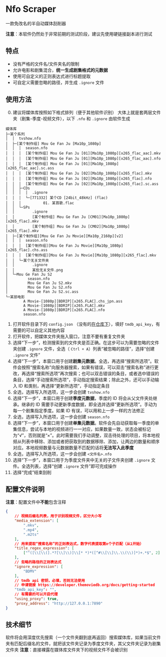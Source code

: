 # Nfo Scraper

一款免改名的半自动媒体刮削器

**注意**：本软件仍然处于非常前期的测试阶段，建议先使用硬链接副本进行测试

## 特点
- 没有严格的文件名/文件夹名的限制
- 允许电影和剧集混合，**统一生成剧集格式的元数据**
- 使用可自定义的正则表达式进行标题提取
- 可自定义需要忽略的路径，并生成 ```.ignore``` 文件

## 使用方法

0. 建议将媒体库按照如下格式排列（便于其他软件识别）
大体上就是套两层文件夹（剧集-季度-视频文件），以下 ```.nfo``` 和 ```.ignore``` 由软件生成

```
媒体库
├─某个系列
│  │  tvshow.nfo
│  ├─[某个制作组] Mou Ge Fan Ju [Ma10p_1080p]
│  │  │  season.nfo
│  │  │  [某个制作组] Mou Ge Fan Ju [01][Ma10p_1080p][x265_flac_aac].mkv
│  │  │  [某个制作组] Mou Ge Fan Ju [01][Ma10p_1080p][x265_flac_aac].nfo
│  │  │  [某个制作组] Mou Ge Fan Ju [01][Ma10p_1080p][x265_flac_aac].sc.ass
│  │  │  [某个制作组] Mou Ge Fan Ju [02][Ma10p_1080p][x265_flac].mkv
│  │  │  [某个制作组] Mou Ge Fan Ju [02][Ma10p_1080p][x265_flac].nfo
│  │  │  [某个制作组] Mou Ge Fan Ju [02][Ma10p_1080p][x265_flac].sc.ass
│  │  ├─CDs
│  │  │  │  .ignore
│  │  │  └─[771332] 某个CD [24bit_48kHz] (flac)
│  │  │          01. 某首歌.flac
│  │  └─SPs
│  │        .ignore
│  │        [某个制作组] Mou Ge Fan Ju [CM01][Ma10p_1080p][x265_flac].mkv
│  │        [某个制作组] Mou Ge Fan Ju [CM02][Ma10p_1080p][x265_flac].mkv
│  ├─[某个制作组][Mou Ge Fan Ju Movie][Ma10p_2160p][v2]
│  │  │  season.nfo
│  │  │  [某个制作组][Mou Ge Fan Ju Movie][Ma10p_1080p][x265_flac].chs.ass
│  │  │  [某个制作组][Mou Ge Fan Ju Movie][Ma10p_1080p][x265_flac].mkv
│  │  └─某个无关文件夹
│  │        .ignore
│  │        某些无关文件.png
│  └─Mou Ge Fan Ju S2
│         season.nfo
│         Mou Ge Fan Ju S2.mkv
│         Mou Ge Fan Ju S2.nfo
│         Mou Ge Fan Ju S2.sc.ass
└─某部电影
        A Movie-[1080p][BDRIP][x265.FLAC].chs_jpn.ass
        A Movie-[1080p][BDRIP][x265.FLAC].mkv
        A Movie-[1080p][BDRIP][x265.FLAC].nfo
        season.nfo
```
1. 打开软件目录下的 ```config.json``` （没有的[在仓库下](https://github.com/spr-equinox/nfo_scraper/raw/master/nfo_scraper/config.json)），填好 ```tmdb_api_key```，有需要的可以自定义其他内容
1. 打开软件，把媒体文件夹拖入窗口，注意不要有重复文件夹
1. 选择“下一步”，检测搜索到的文件夹是否正确。在这步可以为需要忽略的文件夹创建 ```.ignore``` 文件，全选（ ```Ctrl + A```）列表“被忽略的路径”，选择“创建 ```.ignore``` 文件”
1. 选择“下一步”，本窗口用于创建**剧集元数据**。全选，再选择“搜索所选项”。软件会按照“搜索名称”向服务器搜索，如果有错误，可以双击“搜索名称”进行更改，再选择“搜索所选项”再次搜索；也可以双击错误的条目，或者选中错误的条目，选择“手动搜索所选项”，手动指定搜索结果；除此之外，还可以手动输入 ID 和类别，再选择“更新所选项”，手动指定条目
1. 全选，选择写入所选项，这一步会创建 ```tvshow.nfo``` 
1. 选择“下一步”，本窗口用于创建**季度元数据**，季度的 ID 将会从父文件夹处继承。继承的 ID 需要手动更新季度数据，即全选并选择“更新所选项”。手动为每一个剧集指定季度。如果 ID 有误，可以用和上一步一样的方法修正
1. 全选，选择写入所选项，这一步会创建 ```season.nfo``` 
1. 选择“下一步”，本窗口用于创建**单集元数据**。软件会先自动获取每一季度的单集信息，尝试与本地的视频进行一一对应，如果数量一致，状态会被标记为“√”，否则就是“×”。此时需要我们手动调整，双击待处理的项目，将本地视频从列表中移除、添加或者把获取到的数据移除、添加，让两边的数量和顺序对应。本地视频数量与元数据数量不匹配的话将**无法写入此季度**
1. 全选，选择写入所选项，这一步会创建 ```<文件名>.nfo``` 
1. 选择“下一步”，本窗口用于为季度文件夹中无关的子文件夹创建 ```.ignore``` 文件。全选列表，选择“创建 ```.ignore``` 文件”即可完成操作
1. 选择“完成”结束刮削

## 配置文件说明

**注意**：配置文件中**不能**包含注释

```json
{
	// 视频后缀名列表，用于识别视频文件，区分大小写
	"media_extension": [
		".mkv",
		".mp4",
		".m2ts"
	],
	// 用来提取“搜索名称”的正则表达式，数字代表提取第n个子匹配（从1开始）
	"title_regex_expression": [
		["^([\\[\\(].*?[\\]\\)]\\[* *)*([^#\\[\\]\\.\\(\\)]*)+.*$", 2]
	],
	// 忽略的路径的正则表达式
	"ignore_expression": [
		"BDMV"
	],
	// tmdb api 密钥，必填，否则无法使用
	// 申请链接 https://developer.themoviedb.org/docs/getting-started
	"tmdb_api_key": "",
	// 有需要的可以开启代理
	"using_proxy": true,
	"proxy_address": "http://127.0.0.1:7890"
}
```
## 技术细节
软件将会用深度优先搜索（一个文件夹翻到底再返回）搜索媒体库，如果当前文件夹有匹配后缀名的文件，就把该文件夹记录为季度文件夹，其父文件夹记录为剧集文件夹
**注意**：直接裸露在媒体库文件夹下的视频文件不会被识别
